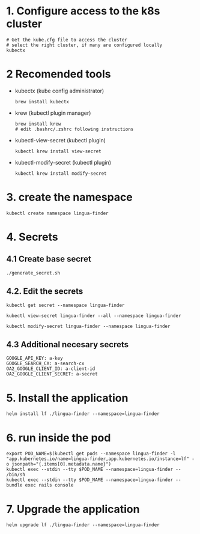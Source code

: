 # 1. Configure access to the k8s cluster

    # Get the kube.cfg file to access the cluster
    # select the right cluster, if many are configured locally
    kubectx

# 2 Recomended tools

* kubectx (kube config administrator)

      brew install kubectx

* krew (kubectl plugin manager)

      brew install krew
      # edit .bashrc/.zshrc following instructions

* kubectl-view-secret (kubectl plugin)

      kubectl krew install view-secret


* kubectl-modify-secret (kubectl plugin)

      kubectl krew install modify-secret


# 3. create the namespace

    kubectl create namespace lingua-finder

# 4. Secrets

## 4.1 Create base secret

    ./generate_secret.sh


## 4.2. Edit the secrets

    kubectl get secret --namespace lingua-finder

    kubectl view-secret lingua-finder --all --namespace lingua-finder

    kubectl modify-secret lingua-finder --namespace lingua-finder

## 4.3 Additional necesary secrets

    GOOGLE_API_KEY: a-key
    GOOGLE_SEARCH_CX: a-search-cx
    OA2_GOOGLE_CLIENT_ID: a-client-id
    OA2_GOOGLE_CLIENT_SECRET: a-secret

# 5. Install the application

    helm install lf ./lingua-finder --namespace=lingua-finder

# 6. run inside the pod

    export POD_NAME=$(kubectl get pods --namespace lingua-finder -l "app.kubernetes.io/name=lingua-finder,app.kubernetes.io/instance=lf" -o jsonpath="{.items[0].metadata.name}")
    kubectl exec --stdin --tty $POD_NAME --namespace=lingua-finder -- /bin/sh
    kubectl exec --stdin --tty $POD_NAME --namespace=lingua-finder -- bundle exec rails console

# 7. Upgrade the application

    helm upgrade lf ./lingua-finder --namespace=lingua-finder
